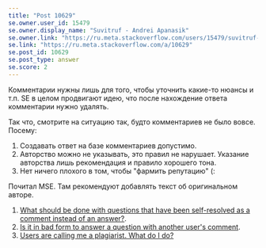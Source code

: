 ```yaml
---
title: "Post 10629"
se.owner.user_id: 15479
se.owner.display_name: "Suvitruf - Andrei Apanasik"
se.owner.link: "https://ru.meta.stackoverflow.com/users/15479/suvitruf-andrei-apanasik"
se.link: "https://ru.meta.stackoverflow.com/a/10629"
se.post_id: 10629
se.post_type: answer
se.score: 2
---
```

<p>Комментарии нужны лишь для того, чтобы уточнить какие-то нюансы и т.п. SE в целом продвигают идею, что после нахождение ответа комментарии нужно удалять.</p>
<p>Так что, смотрите на ситуацию так, будто комментариев не было вовсе. Посему:</p>
<ol>
<li>Создавать ответ на базе комментариев допустимо.</li>
<li>Авторство можно не указывать, это правил не нарушает. Указание авторства лишь рекомендация и правило хорошего тона.</li>
<li>Нет ничего плохого в том, чтобы &quot;фармить репутацию&quot; (:</li>
</ol>
<p>Почитал MSE. Там рекомендуют добавлять текст об оригинальном авторе.</p>
<ol>
<li><a href="https://meta.stackexchange.com/q/117251/260198">What should be done with questions that have been self-resolved as a comment instead of an answer?</a>.</li>
<li><a href="https://meta.stackexchange.com/q/64140/260198">Is it in bad form to answer a question with another user&#39;s comment</a>.</li>
<li><a href="https://meta.stackexchange.com/q/160077/260198">Users are calling me a plagiarist. What do I do?</a></li>
</ol>
